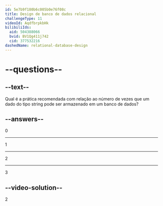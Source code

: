 ```yaml
---
id: 5e7b9f180b6c005b0e76f08c
title: Design de banco de dados relacional
challengeType: 11
videoId: AqdfbrpkbHk
bilibiliIds:
  aid: 504388066
  bvid: BV1Qg411j742
  cid: 377532216
dashedName: relational-database-design
---
```


# --questions--

## --text--

Qual é a prática recomendada com relação ao número de vezes que um dado do tipo string pode ser armazenado em um banco de dados?

## --answers--

0

---

1

---

2

---

3

## --video-solution--

2

